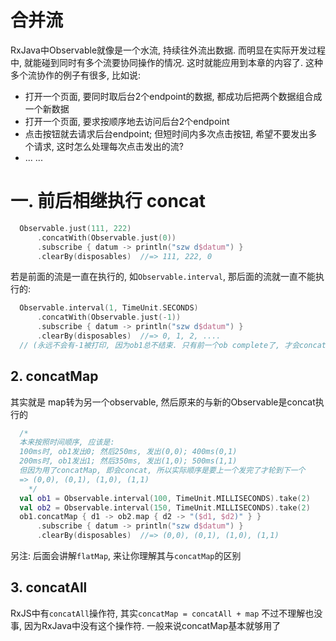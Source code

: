 # 合并流
RxJava中Observable就像是一个水流, 持续往外流出数据. 而明显在实际开发过程中, 就能碰到同时有多个流要协同操作的情况. 这时就能应用到本章的内容了. 
这种多个流协作的例子有很多, 比如说: 
* 打开一个页面, 要同时取后台2个endpoint的数据, 都成功后把两个数据组合成一个新数据
* 打开一个页面, 要求按顺序地去访问后台2个endpoint
* 点击按钮就去请求后台endpoint; 但短时间内多次点击按钮, 希望不要发出多个请求, 这时怎么处理每次点击发出的流? 
* ... ...

# 一. 前后相继执行 concat

```kotlin
  Observable.just(111, 222)
      .concatWith(Observable.just(0))
      .subscribe { datum -> println("szw d$datum") }
      .clearBy(disposables)  //=> 111, 222, 0
```

若是前面的流是一直在执行的, 如`Observable.interval`, 那后面的流就一直不能执行的: 

```kotlin
  Observable.interval(1, TimeUnit.SECONDS)
      .concatWith(Observable.just(-1))
      .subscribe { datum -> println("szw d$datum") }
      .clearBy(disposables)  //=> 0, 1, 2, ....
  // (永远不会有-1被打印, 因为ob1总不结束. 只有前一个ob complete了, 才会concat到下一个ob去)
```

## 2. concatMap
其实就是 map转为另一个observable, 然后原来的与新的Observable是concat执行的

```kotlin
  /*
  本来按照时间顺序, 应该是:
  100ms时, ob1发出0; 然后250ms, 发出(0,0); 400ms(0,1)
  200ms时, ob1发出1; 然后350ms, 发出(1,0); 500ms(1,1)
  但因为用了concatMap, 即会concat, 所以实际顺序是要上一个发完了才轮到下一个
  => (0,0), (0,1), (1,0), (1,1)
    */
  val ob1 = Observable.interval(100, TimeUnit.MILLISECONDS).take(2)
  val ob2 = Observable.interval(150, TimeUnit.MILLISECONDS).take(2)
  ob1.concatMap { d1 -> ob2.map { d2 -> "($d1, $d2)" } }
      .subscribe { datum -> println("szw d$datum") }
      .clearBy(disposables)  //=> (0,0), (0,1), (1,0), (1,1)
```

另注: 后面会讲解`flatMap`, 来让你理解其与`concatMap`的区别

## 3. concatAll
RxJS中有`concatAll`操作符, 其实`concatMap = concatAll + map`
不过不理解也没事, 因为RxJava中没有这个操作符. 一般来说concatMap基本就够用了 

